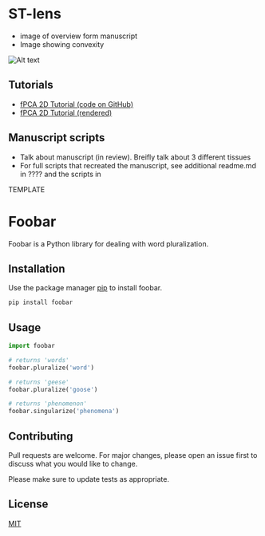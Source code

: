 # ST-lens

- image of overview form manuscript
- Image showing convexity

![Alt text]("ST-lens/README_images/ST_Method_Overview_Vertical.png")

## Tutorials

- [fPCA 2D Tutorial (code on GitHub)](https://github.com/Drew4495/ST-lens/blob/main/Tutorials/fPCA_2D.html)  
- [fPCA 2D Tutorial (rendered)](https://htmlpreview.github.io/?https://raw.githubusercontent.com/Drew4495/ST-lens/main/Tutorials/fPCA_2D.html)




## Manuscript scripts

- Talk about manuscript (in review). Breifly talk about 3 different tissues
- For full scripts that recreated the manuscript, see additional readme.md in ???? and the scripts in 











TEMPLATE
# Foobar

Foobar is a Python library for dealing with word pluralization.

## Installation

Use the package manager [pip](https://pip.pypa.io/en/stable/) to install foobar.

```bash
pip install foobar
```

## Usage

```python
import foobar

# returns 'words'
foobar.pluralize('word')

# returns 'geese'
foobar.pluralize('goose')

# returns 'phenomenon'
foobar.singularize('phenomena')
```

## Contributing

Pull requests are welcome. For major changes, please open an issue first
to discuss what you would like to change.

Please make sure to update tests as appropriate.

## License

[MIT](https://choosealicense.com/licenses/mit/)
